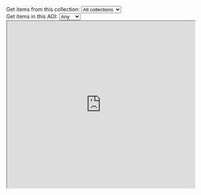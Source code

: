 <div>
  <label for="website-select">Get items from this collection:</label>
  <select id="website-select" onchange="updateIframe()">
    <option value="">All collections</option>
    <option value="collections=FBLs">FBLs</option>
    <option value="collections=Elevation data">Elevation data</option>
  </select>
</div>

<div>
  <label for="AOI">Get items in this AOI:</label>
  <select id="AOI" onchange="updateIframe()">
    <option value="">Any</option>
    <option value="&bbox=0,0,20,20">Africa</option>
    <option value="&bbox=100,-1,103,2.5">SEA</option>
    <option value="&bbox=--110,-50,34,25">LAC</option>
  </select>
</div>

<iframe id="content-iframe" src="https://eoapi.satelligence.com/stac/search" width="100%" height="450px"></iframe>

<script>
  function updateIframe() {
    var selectBox = document.getElementById("website-select");
    var selectAOI = document.getElementById("AOI");
    var iframe = document.getElementById("content-iframe");
    iframe.src = "https://eoapi.satelligence.com/stac/search?" + selectBox.value + selectAOI.value;
  }
</script>